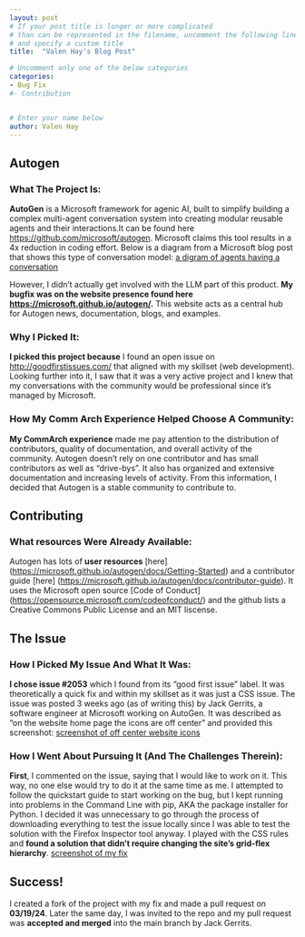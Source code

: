 ```yaml
---
layout: post
# If your post title is longer or more complicated
# than can be represented in the filename, uncomment the following line
# and specify a custom title
title:  "Valen Hay's Blog Post"

# Uncomment only one of the below categories
categories: 
- Bug Fix
#- Contribution


# Enter your name below
author: Valen Hay
---
```

## Autogen
### What The Project Is:
**AutoGen** is a Microsoft framework for agenic AI, built to simplify building a complex multi-agent conversation system into creating modular reusable agents and their interactions.It can be found here https://github.com/microsoft/autogen. Microsoft claims this tool results in a 4x reduction in coding effort. Below is a diagram from a Microsoft blog post that shows this type of conversation model:
[a digram of agents having a conversation](https://veh3546.github.io/assets/AutoGen_Fig1.png)

However, I didn’t actually get involved with the LLM part of this product. **My bugfix was on the website presence found here https://microsoft.github.io/autogen/.** This website acts as a central hub for Autogen news, documentation, blogs, and examples. 

### Why I Picked It:
**I picked this project because** I found an open issue on http://goodfirstissues.com/ that aligned with my skillset (web development). Looking further into it, I saw that it was a very active project and I knew that my conversations with the community would be professional since it’s managed by Microsoft.  

### How My Comm Arch Experience Helped Choose A Community:

**My CommArch experience** made me pay attention to the distribution of contributors, quality of documentation, and overall activity of the community. Autogen doesn’t rely on one contributor and has small contributors as well as “drive-bys”. It also has organized and extensive documentation and increasing levels of activity. From this information, I decided that Autogen is a stable community to contribute to. 

## Contributing
### What resources Were Already Available:
Autogen has lots of **user resources** [here] (https://microsoft.github.io/autogen/docs/Getting-Started) and a contributor guide [here] (https://microsoft.github.io/autogen/docs/contributor-guide).  It uses the Microsoft open source [Code of Conduct] (https://opensource.microsoft.com/codeofconduct/) and the github lists a Creative Commons Public License and an MIT liscense.

## The Issue
### How I Picked My Issue And What It Was:
**I chose issue  #2053** which I found from its “good first issue” label. It was theoretically a quick fix and within my skillset as it was just a CSS issue. The issue was posted 3 weeks ago (as of writing this) by Jack Gerrits, a software engineer at Microsoft working on AutoGen. It was described as “on the website home page the icons are off center” and provided this screenshot:
[screenshot of off center website icons](https://veh3546.github.io/assets/offcenter.png)

### How I Went About Pursuing It (And The Challenges Therein): 
**First**, I commented on the issue, saying that I would like to work on it. This way, no one else would try to do it at the same time as me. I attempted to follow the quickstart guide to start working on the bug, but I kept running into problems in the Command Line with pip, AKA the package installer for Python. I decided it was unnecessary to go through the process of downloading everything to test the issue locally since I was able to test the solution with the Firefox Inspector tool anyway. I played with the CSS rules and **found a solution that didn’t require changing the site’s grid-flex hierarchy**.
[screenshot of my fix](https://veh3546.github.io/assets/fix.png)

## Success!
I created a fork of the project with my fix and made a pull request on **03/19/24**. Later the same day, I was invited to the repo and my pull request was **accepted and merged** into the main branch by Jack Gerrits. 








